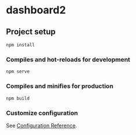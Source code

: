 # dashboard2

## Project setup
```
npm install
```

### Compiles and hot-reloads for development
```
npm serve
```

### Compiles and minifies for production
```
npm build
```



### Customize configuration
See [Configuration Reference](https://cli.vuejs.org/config/).

